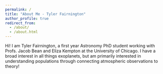 ```yaml
---
permalink: /
title: "About Me - Tyler Fairnington"
author_profile: true
redirect_from: 
  - /about/
  - /about.html
---
```

Hi! I am Tyler Fairnington, a first year Astronomy PhD student working with Profs. Jacob Bean and Eliza Kempton at the University of Chicago. I have a broad interest in all things exoplanets, but am primarily interested in understanding populations through connecting atmospheric observations to theory! 



